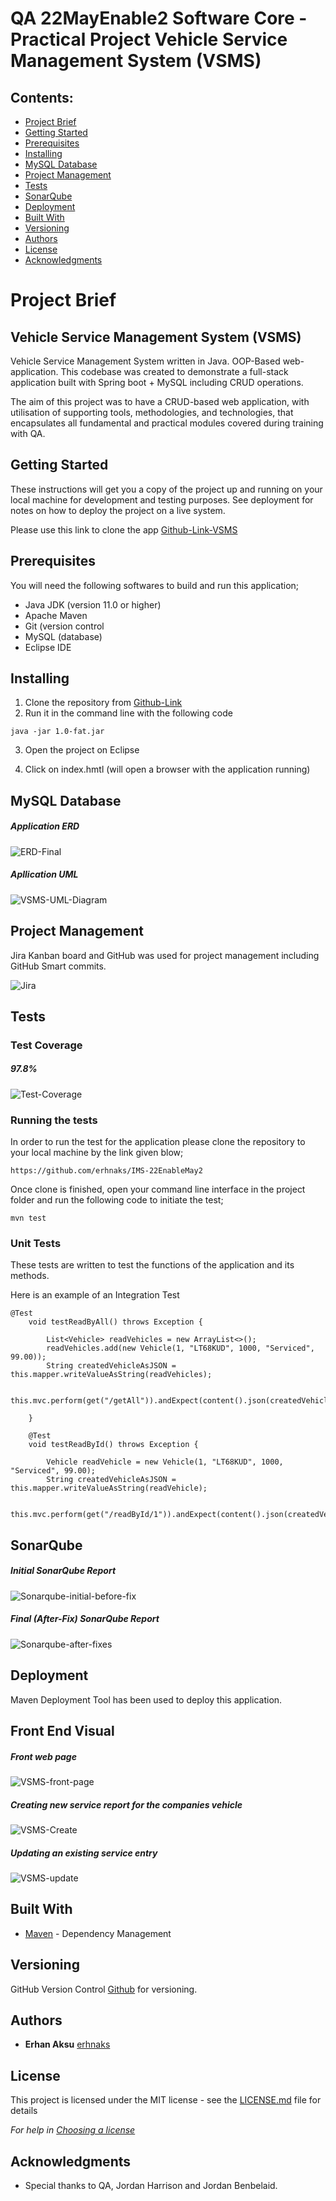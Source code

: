 # QA 22MayEnable2 Software Core - Practical Project Vehicle Service Management System (VSMS)


## Contents:
* [Project Brief](#Project-Brief)  
* [Getting Started](#Getting-Started)
* [Prerequisites](#Prerequisites)  
* [Installing](#Installing)
* [MySQL Database](#MySQL-Database)
* [Project Management](#Project-Management)
* [Tests](#Tests)
* [SonarQube](#SonarQube)
* [Deployment](#Deployment)
* [Built With](#Built-With)
* [Versioning](#Versioning)
* [Authors](#Authors)
* [License](#License)
* [Acknowledgments](#Acknowledgments)

# Project Brief
## Vehicle Service Management System (VSMS)

Vehicle Service Management System written in Java. OOP-Based web-application. This codebase was created to demonstrate a full-stack application built with Spring boot + MySQL including CRUD operations.

The aim of this project was to have a CRUD-based web application, with utilisation of supporting tools, methodologies, and technologies, that encapsulates all fundamental and practical modules covered during training with QA.

## Getting Started

These instructions will get you a copy of the project up and running on your local machine for development and testing purposes. See deployment for notes on how to deploy the project on a live system.

Please use this link to clone the app [Github-Link-VSMS](https://github.com/erhnaks/Vehicle-Service-Management-System)

## Prerequisites


You will need the following softwares to build and run this application;

* Java JDK (version 11.0 or higher)
* Apache Maven
* Git (version control
* MySQL (database)
* Eclipse IDE 

## Installing

1. Clone the repository from [Github-Link](https://github.com/erhnaks/Vehicle-Service-Management-System)
2. Run it in the command line with the following code
```
java -jar 1.0-fat.jar
```
3. Open the project on Eclipse

4. Click on index.hmtl (will open a browser with the application running)


## MySQL Database

##### Application ERD

![ERD-Final](https://user-images.githubusercontent.com/97620234/179769923-2ca54991-282d-4eb0-8d6b-ef5c11480357.png)

##### Apllication UML

![VSMS-UML-Diagram](https://user-images.githubusercontent.com/97620234/179770969-0d88def3-7a1f-4cc9-8a3d-21be7af0569c.png)

## Project Management

Jira Kanban board and GitHub was used for project management including GitHub Smart commits.

![Jira](https://user-images.githubusercontent.com/97620234/179771343-0d934754-21ee-45d3-8945-165b507929b8.png)

## Tests

### Test Coverage 

##### 97.8%

![Test-Coverage](https://user-images.githubusercontent.com/97620234/179840696-b04938b7-cb13-4be0-9eb7-24d6b187cfe9.png)

### Running the tests

In order to run the test for the application please clone the repository to your local machine by the link given blow;
```
https://github.com/erhnaks/IMS-22EnableMay2
```
Once clone is finished, open your command line interface in the project folder and run the following code to initiate the test;
```
mvn test
```

### Unit Tests 

These tests are written to test the functions of the application and its methods.

Here is an example of an Integration Test

```
@Test
	void testReadByAll() throws Exception {

		List<Vehicle> readVehicles = new ArrayList<>();
		readVehicles.add(new Vehicle(1, "LT68KUD", 1000, "Serviced", 99.00));
		String createdVehicleAsJSON = this.mapper.writeValueAsString(readVehicles);

		this.mvc.perform(get("/getAll")).andExpect(content().json(createdVehicleAsJSON)).andExpect(status().isOk());

	}

	@Test
	void testReadById() throws Exception {

		Vehicle readVehicle = new Vehicle(1, "LT68KUD", 1000, "Serviced", 99.00);
		String createdVehicleAsJSON = this.mapper.writeValueAsString(readVehicle);

		this.mvc.perform(get("/readById/1")).andExpect(content().json(createdVehicleAsJSON)).andExpect(status().isOk());
```

## SonarQube
##### Initial SonarQube Report

![Sonarqube-initial-before-fix](https://user-images.githubusercontent.com/97620234/179843150-fc1a2786-bbd2-4cec-a7ff-7ccd5dad2a7f.png)

##### Final (After-Fix) SonarQube Report

![Sonarqube-after-fixes](https://user-images.githubusercontent.com/97620234/179843285-e13d64f1-f0a3-4ad2-8a10-ffe982172b61.png)

## Deployment



Maven Deployment Tool has been used to deploy this application.

## Front End Visual
##### Front web page

![VSMS-front-page](https://user-images.githubusercontent.com/97620234/179775472-9e8e5e86-c39e-4f88-b088-66aabfe05c0c.png)

##### Creating new service report for the companies vehicle

![VSMS-Create](https://user-images.githubusercontent.com/97620234/179775740-46d030d3-5a25-43e2-8ede-719a0ea229f5.png)

##### Updating an existing service entry

![VSMS-update](https://user-images.githubusercontent.com/97620234/179775856-9b388348-0c3d-4883-ad02-b5d29f3c81a2.png)

## Built With

* [Maven](https://maven.apache.org/) - Dependency Management

## Versioning

GitHub Version Control [Github](http://github.com) for versioning.

## Authors

* **Erhan Aksu** [erhnaks](https://github.com/erhnaks/Vehicle-Service-Management-System)

## License

This project is licensed under the MIT license - see the [LICENSE.md](LICENSE.md) file for details 

*For help in [Choosing a license](https://choosealicense.com/)*

## Acknowledgments

* Special thanks to QA, Jordan Harrison and Jordan Benbelaid.

